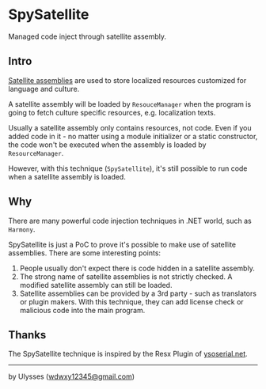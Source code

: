 # SpySatellite
Managed code inject through satellite assembly.

## Intro
[Satellite assemblies](https://docs.microsoft.com/en-us/dotnet/core/dependency-loading/loading-resources) are used to store localized resources customized for language and culture.

A satellite assembly will be loaded by `ResouceManager` when the program is going to fetch culture specific resources, e.g. localization texts.

Usually a satellite assembly only contains resources, not code. Even if you added code in it - no matter using a module initializer or a static constructor, the code won't be executed when the assembly is loaded by `ResourceManager`.

However, with this technique (`SpySatellite`), it's still possible to run code when a satellite assembly is loaded.

## Why
There are many powerful code injection techniques in .NET world, such as `Harmony`.

SpySatellite is just a PoC to prove it's possible to make use of satellite assemblies. There are some interesting points:

1. People usually don't expect there is code hidden in a satellite assembly.
2. The strong name of satellite assemblies is not strictly checked. A modified satellite assembly can still be loaded.
3. Satellite assemblies can be provided by a 3rd party - such as translators or plugin makers. With this technique, they can add license check or malicious code into the main program.

## Thanks
The SpySatellite technique is inspired by the Resx Plugin of [ysoserial.net](https://github.com/pwntester/ysoserial.net).

---

by Ulysses (wdwxy12345@gmail.com)